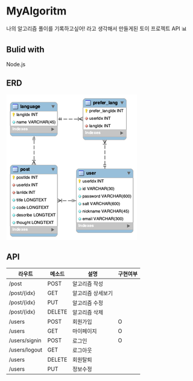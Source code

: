 # MyAlgoritm

나의 알고리즘 풀이를 기록하고싶어! 라고 생각해서 만들게된 토이 프로젝트 API :bar_chart:



## Bulid with

Node.js



## ERD

![ERG 이미지](./img/ERD.png)

## API 


| 라우트        | 메소드 | 설명              | 구현여부 |
| ------------- | ------ | ----------------- | -------- |
| /post         | POST   | 알고리즘 작성     |          |
| /post/{idx}   | GET    | 알고리즘 상세보기 |          |
| /post/{idx}   | PUT    | 알고리즘 수정     |          |
| /post/{idx}   | DELETE | 알고리즘 삭제     |          |
| /users        | POST   | 회원가입          | O        |
| /users        | GET    | 마이페이지        | O        |
| /users/signin | POST   | 로그인            | O        |
| /users/logout | GET    | 로그아웃          |          |
| /users        | DELETE | 회원탈퇴          |          |
| /users        | PUT    | 정보수정          |          |


